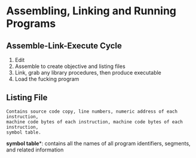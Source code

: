 # Assembling, Linking and Running Programs

## Assemble-Link-Execute Cycle

1. Edit
2. Assemble to create objective and listing files
3. Link, grab any library procedures, then produce executable
4. Load the fucking program

## Listing File

    Contains source code copy, line numbers, numeric address of each instruction,
    machine code bytes of each instruction, machine code bytes of each instruction,
    symbol table.

**symbol table***: contains all the names of all program identifiers, segments, and related information
